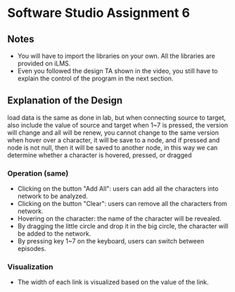 # Software Studio Assignment 6

## Notes
+ You will have to import the libraries on your own. All the libraries are provided on iLMS.
+ Even you followed the design TA shown in the video, you still have to explain the control of the program in the next section.

## Explanation of the Design
load data is the same as done in lab, but when connecting source to target, also include the value of source and target
when 1~7 is pressed, the version will change and all will be renew, you cannot change to the same version
when hover over a character, it will be save to a node, and if pressed and node is not null, then it will be saved to another node, in this way we can determine whether a character is hovered, pressed, or dragged

### Operation (same)
+ Clicking on the button "Add All": users can add all the characters into network to be analyzed.
+ Clicking on the button "Clear": users can remove all the characters from network.
+ Hovering on the character: the name of the character will be revealed.
+ By dragging the little circle and drop it in the big circle, the character will be added to the network.
+ By pressing key 1~7 on the keyboard, users can switch between episodes.

### Visualization
+ The width of each link is visualized based on the value of the link.
